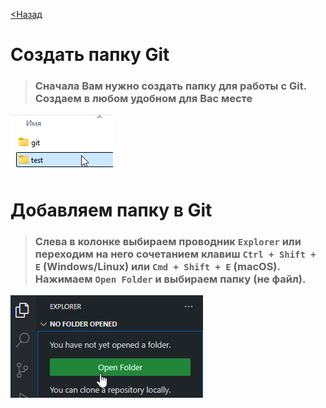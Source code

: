 [<Назад](./readme.md)

# Создать папку Git

>### Сначала Вам нужно создать папку для работы с Git. Создаем в любом удобном для Вас месте

![](assets/2.%20Создаем%20папку%20Git%20и%20добавляем%20в%20VS%20Code/выбираем%20папку.png)

# Добавляем папку в Git

>### Слева в колонке выбираем проводник `Explorer` или переходим на него сочетанием клавиш `Ctrl + Shift + E` (Windows/Linux) или `Cmd + Shift + E` (macOS). Нажимаем `Open Folder` и выбираем папку (не файл).

![](/assets/2.%20Создаем%20папку%20Git%20и%20добавляем%20в%20VS%20Code/добавить%20папку%20в%20гит.png)